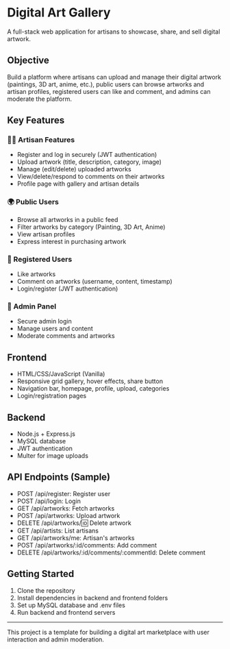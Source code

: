 # Digital Art Gallery

A full-stack web application for artisans to showcase, share, and sell digital artwork.

## Objective
Build a platform where artisans can upload and manage their digital artwork (paintings, 3D art, anime, etc.), public users can browse artworks and artisan profiles, registered users can like and comment, and admins can moderate the platform.

## Key Features

### 🧑‍🎨 Artisan Features
- Register and log in securely (JWT authentication)
- Upload artwork (title, description, category, image)
- Manage (edit/delete) uploaded artworks
- View/delete/respond to comments on their artworks
- Profile page with gallery and artisan details

### 🌍 Public Users
- Browse all artworks in a public feed
- Filter artworks by category (Painting, 3D Art, Anime)
- View artisan profiles
- Express interest in purchasing artwork

### 💬 Registered Users
- Like artworks
- Comment on artworks (username, content, timestamp)
- Login/register (JWT authentication)

### 💼 Admin Panel
- Secure admin login
- Manage users and content
- Moderate comments and artworks

## Frontend
- HTML/CSS/JavaScript (Vanilla)
- Responsive grid gallery, hover effects, share button
- Navigation bar, homepage, profile, upload, categories
- Login/registration pages

## Backend
- Node.js + Express.js
- MySQL database
- JWT authentication
- Multer for image uploads

## API Endpoints (Sample)
- POST /api/register: Register user
- POST /api/login: Login
- GET /api/artworks: Fetch artworks
- POST /api/artworks: Upload artwork
- DELETE /api/artworks/:id: Delete artwork
- GET /api/artists: List artisans
- GET /api/artworks/me: Artisan's artworks
- POST /api/artworks/:id/comments: Add comment
- DELETE /api/artworks/:id/comments/:commentId: Delete comment

## Getting Started
1. Clone the repository
2. Install dependencies in backend and frontend folders
3. Set up MySQL database and .env files
4. Run backend and frontend servers

---
This project is a template for building a digital art marketplace with user interaction and admin moderation.